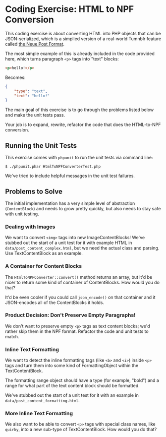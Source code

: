 # Coding Exercise: HTML to NPF Conversion

This coding exercise is about converting HTML into PHP objects that can be JSON-serialized, which is a simplied version of a real-world Tumnblr feature called [the Neue Post Format](https://engineering.tumblr.com/post/164826109535/building-the-tumblr-neue-post-format).

The most simple example of this is already included in the code provided here, which turns paragraph `<p>` tags into "text" blocks:

```html
<p>hello!</p>
```

Becomes:

```json
{
    "type": "text",
    "text": "hello!"
}
```

The main goal of this exercise is to go through the problems listed below and make the unit tests pass.

Your job is to expand, rewrite, refactor the code that does the HTML-to-NPF conversion.

## Running the Unit Tests

This exercise comes with `phpunit` to run the unit tests via command line:

```
$ ./phpunit.phar HtmlToNPFConverterTest.php
```

We've tried to include helpful messages in the unit test failures.

## Problems to Solve

The initial implementation has a very simple level of abstraction (`ContentBlock`) and needs to grow pretty quickly, but also needs to stay safe with unit testing.

### Dealing with Images

We want to convert `<img>` tags into new ImageContentBlocks! We've stubbed out the start of a unit test for it with example HTML in `data/post_content_complex.html`, but we need the actual class and parsing. Use TextContentBlock as an example.

### A Container for Content Blocks

The `HtmlToNPFConverter::convert()` method returns an array, but it'd be nicer to return some kind of container of ContentBlocks. How would you do that?

It'd be even cooler if you could call `json_encode()` on that container and it JSON-encodes all of the ContentBlocks it holds.

### Product Decision: Don't Preserve Empty Paragraphs!

We don't want to preserve empty `<p>` tags as text content blocks; we'd rather skip them in the NPF format. Refactor the code and unit tests to match.

### Inline Text Formatting

We want to detect the inline formatting tags (like `<b>` and `<i>`) inside `<p>` tags and turn them into some kind of FormattingObject within the TextContentBlock.

The formatting range object should have a type (for example, "bold") and a range for what part of the text content block should be formatted.

We've stubbed out the start of a unit test for it with an example in `data/post_content_formatting.html`.

### More Inline Text Formatting

We also want to be able to convert `<p>` tags with special class names, like `quirky`, into a new sub-type of TextContentBlock. How would you do that?
